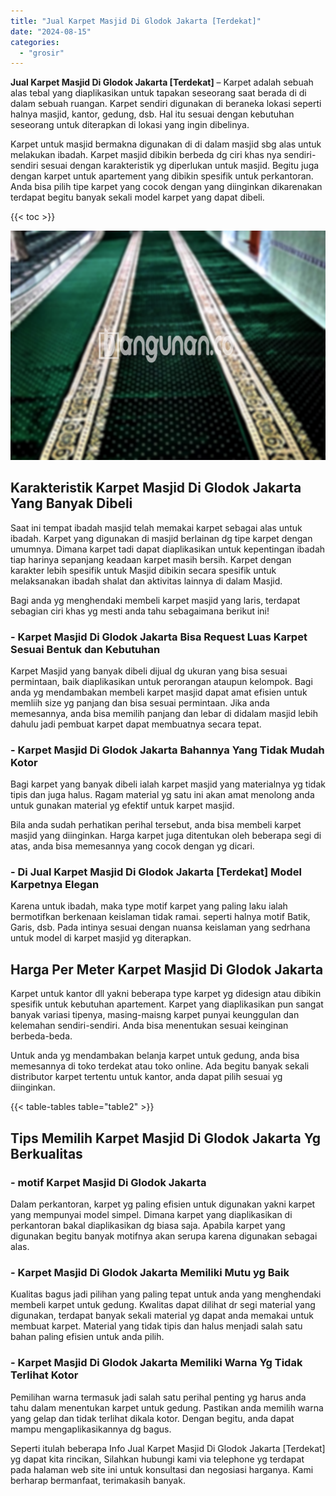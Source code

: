 ```yaml
---
title: "Jual Karpet Masjid Di Glodok Jakarta [Terdekat]"
date: "2024-08-15"
categories: 
  - "grosir"
---
```


**Jual Karpet Masjid Di Glodok Jakarta \[Terdekat\]** – Karpet adalah sebuah alas tebal yang diaplikasikan untuk tapakan seseorang saat berada di di dalam sebuah ruangan. Karpet sendiri digunakan di beraneka lokasi seperti halnya masjid, kantor, gedung, dsb. Hal itu sesuai dengan kebutuhan seseorang untuk diterapkan di lokasi yang ingin dibelinya.

Karpet untuk masjid bermakna digunakan di di dalam masjid sbg alas untuk melakukan ibadah. Karpet masjid dibikin berbeda dg ciri khas nya sendiri-sendiri sesuai dengan karakteristik yg diperlukan untuk masjid. Begitu juga dengan karpet untuk apartement yang dibikin spesifik untuk perkantoran. Anda bisa pilih tipe karpet yang cocok dengan yang diinginkan dikarenakan terdapat begitu banyak sekali model karpet yang dapat dibeli.

{{< toc >}}

![Jual Karpet Masjid Di Glodok Jakarta [Terdekat]](/images/grosir-karpet-murah-54.png)

## Karakteristik Karpet Masjid Di Glodok Jakarta Yang Banyak Dibeli

Saat ini tempat ibadah masjid telah memakai karpet sebagai alas untuk ibadah. Karpet yang digunakan di masjid berlainan dg tipe karpet dengan umumnya. Dimana karpet tadi dapat diaplikasikan untuk kepentingan ibadah tiap harinya sepanjang keadaan karpet masih bersih. Karpet dengan karakter lebih spesifik untuk Masjid dibikin secara spesifik untuk melaksanakan ibadah shalat dan aktivitas lainnya di dalam Masjid.

Bagi anda yg menghendaki membeli karpet masjid yang laris, terdapat sebagian ciri khas yg mesti anda tahu sebagaimana berikut ini!

### \- Karpet Masjid Di Glodok Jakarta Bisa Request Luas Karpet Sesuai Bentuk dan Kebutuhan

Karpet Masjid yang banyak dibeli dijual dg ukuran yang bisa sesuai permintaan, baik diaplikasikan untuk perorangan ataupun kelompok. Bagi anda yg mendambakan membeli karpet masjid dapat amat efisien untuk memliih size yg panjang dan bisa sesuai permintaan. Jika anda memesannya, anda bisa memilih panjang dan lebar di didalam masjid lebih dahulu jadi pembuat karpet dapat membuatnya secara tepat.

### \- Karpet Masjid Di Glodok Jakarta Bahannya Yang Tidak Mudah Kotor

Bagi karpet yang banyak dibeli ialah karpet masjid yang materialnya yg tidak tipis dan juga halus. Ragam material yg satu ini akan amat menolong anda untuk gunakan material yg efektif untuk karpet masjid.

Bila anda sudah perhatikan perihal tersebut, anda bisa membeli karpet masjid yang diinginkan. Harga karpet juga ditentukan oleh beberapa segi di atas, anda bisa memesannya yang cocok dengan yg dicari.

### \- Di Jual Karpet Masjid Di Glodok Jakarta \[Terdekat\] Model Karpetnya Elegan

Karena untuk ibadah, maka type motif karpet yang paling laku ialah bermotifkan berkenaan keislaman tidak ramai. seperti halnya motif Batik, Garis, dsb. Pada intinya sesuai dengan nuansa keislaman yang sedrhana untuk model di karpet masjid yg diterapkan.

## Harga Per Meter Karpet Masjid Di Glodok Jakarta

Karpet untuk kantor dll yakni beberapa type karpet yg didesign atau dibikin spesifik untuk kebutuhan apartement. Karpet yang diaplikasikan pun sangat banyak variasi tipenya, masing-maisng karpet punyai keunggulan dan kelemahan sendiri-sendiri. Anda bisa menentukan sesuai keinginan berbeda-beda.

Untuk anda yg mendambakan belanja karpet untuk gedung, anda bisa memesannya di toko terdekat atau toko online. Ada begitu banyak sekali distributor karpet tertentu untuk kantor, anda dapat pilih sesuai yg diinginkan.

{{< table-tables table="table2" >}}

## Tips Memilih Karpet Masjid Di Glodok Jakarta Yg Berkualitas

### \- motif Karpet Masjid Di Glodok Jakarta

Dalam perkantoran, karpet yg paling efisien untuk digunakan yakni karpet yang mempunyai model simpel. Dimana karpet yang diaplikasikan di perkantoran bakal diaplikasikan dg biasa saja. Apabila karpet yang digunakan begitu banyak motifnya akan serupa karena digunakan sebagai alas.

### \- Karpet Masjid Di Glodok Jakarta Memiliki Mutu yg Baik

Kualitas bagus jadi pilihan yang paling tepat untuk anda yang menghendaki membeli karpet untuk gedung. Kwalitas dapat dilihat dr segi material yang digunakan, terdapat banyak sekali material yg dapat anda memakai untuk membuat karpet. Material yang tidak tipis dan halus menjadi salah satu bahan paling efisien untuk anda pilih.

### \- Karpet Masjid Di Glodok Jakarta Memiliki Warna Yg Tidak Terlihat Kotor

Pemilihan warna termasuk jadi salah satu perihal penting yg harus anda tahu dalam menentukan karpet untuk gedung. Pastikan anda memilih warna yang gelap dan tidak terlihat dikala kotor. Dengan begitu, anda dapat mampu mengaplikasikannya dg bagus.

Seperti itulah beberapa Info Jual Karpet Masjid Di Glodok Jakarta \[Terdekat\] yg dapat kita rincikan, Silahkan hubungi kami via telephone yg terdapat pada halaman web site ini untuk konsultasi dan negosiasi harganya. Kami berharap bermanfaat, terimakasih banyak.

